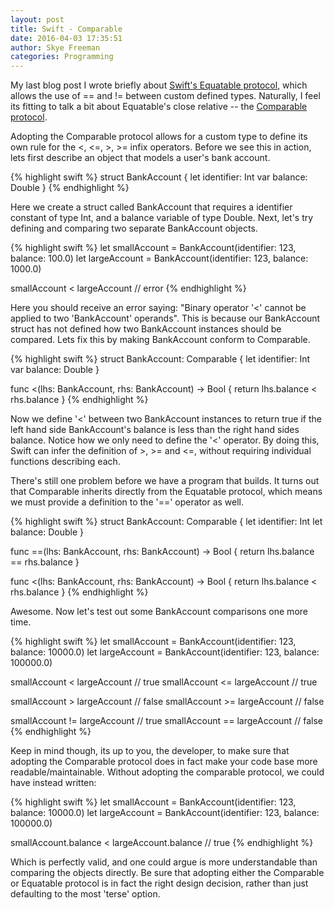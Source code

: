 ```yaml
---
layout: post 
title: Swift - Comparable
date: 2016-04-03 17:35:51 
author: Skye Freeman 
categories: Programming
---
```


My last blog post I wrote briefly about [Swift's Equatable protocol][equatable-link], which allows the use of == and != between custom defined types. Naturally, I feel its fitting to talk a bit about Equatable's close relative -- the [Comparable protocol][comparable-link].

Adopting the Comparable protocol allows for a custom type to define its own rule for the <, <=, >, >= infix operators.  Before we see this in action, lets first describe an object that models a user's bank account.

{% highlight swift %}
struct BankAccount {
    let identifier: Int
    var balance: Double
}
{% endhighlight %}

Here we create a struct called BankAccount that requires a identifier constant of type Int, and a balance variable of type Double. Next, let's try defining and comparing two separate BankAccount objects.

{% highlight swift %}
let smallAccount = BankAccount(identifier: 123, balance: 100.0)
let largeAccount = BankAccount(identifier: 123, balance: 1000.0)

smallAccount < largeAccount // error
{% endhighlight %}

Here you should receive an error saying: "Binary operator '<' cannot be applied to two 'BankAccount' operands".  This is because our BankAccount struct has not defined how two BankAccount instances should be compared.  Lets fix this by making BankAccount conform to Comparable.

{% highlight swift %}
struct BankAccount: Comparable {
    let identifier: Int
    var balance: Double
}

func <(lhs: BankAccount, rhs: BankAccount) -> Bool {
    return lhs.balance < rhs.balance
}
{% endhighlight %}

Now we define '<' between two BankAccount instances to return true if the left hand side BankAccount's balance is less than the right hand sides balance. Notice how we only need to define the '<' operator.  By doing this, Swift can infer the definition of >, >= and <=, without requiring individual functions describing each.

There's still one problem before we have a program that builds.  It turns out that Comparable inherits directly from the Equatable protocol, which means we must provide a definition to the '==' operator as well.

{% highlight swift %}
struct BankAccount: Comparable {
    let identifier: Int
    let balance: Double
}

func ==(lhs: BankAccount, rhs: BankAccount) -> Bool {
    return lhs.balance == rhs.balance
}
 
func <(lhs: BankAccount, rhs: BankAccount) -> Bool {
    return lhs.balance < rhs.balance
}
{% endhighlight %}

Awesome. Now let's test out some BankAccount comparisons one more time.

{% highlight swift %}
let smallAccount = BankAccount(identifier: 123, balance: 10000.0)
let largeAccount = BankAccount(identifier: 123, balance: 100000.0)

smallAccount < largeAccount  // true
smallAccount <= largeAccount // true

smallAccount > largeAccount  // false
smallAccount >= largeAccount // false

smallAccount != largeAccount // true
smallAccount == largeAccount // false
{% endhighlight %}

Keep in mind though, its up to you, the developer, to make sure that adopting the Comparable protocol does in fact make your code base more readable/maintainable. Without adopting the comparable protocol, we could have instead written:

{% highlight swift %}
let smallAccount = BankAccount(identifier: 123, balance: 10000.0)
let largeAccount = BankAccount(identifier: 123, balance: 100000.0)

smallAccount.balance < largeAccount.balance // true
{% endhighlight %}

Which is perfectly valid, and one could argue is more understandable than comparing the objects directly. Be sure that adopting either the Comparable or Equatable protocol is in fact the right design decision, rather than just defaulting to the most 'terse' option.

[equatable-link]: http://skyefreeman.io/programming/2016/03/09/swift_equatable.html
[comparable-link]: https://developer.apple.com/library/watchos/documentation/Swift/Reference/Swift_Comparable_Protocol/index.html